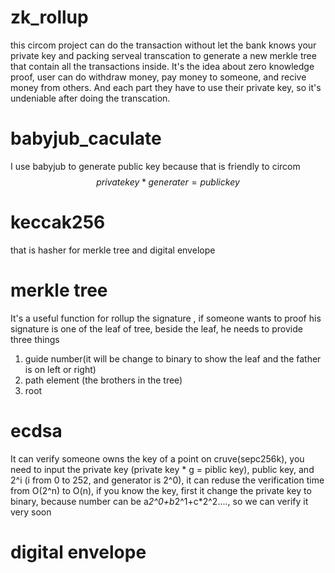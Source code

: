 # zk_rollup
this circom project can do the transaction without let the bank knows your private key and packing serveal transcation to generate a new merkle tree that contain all the transactions inside. It's the idea about zero knowledge proof, user can do withdraw money, pay money to someone, and recive money from others. And each part they have to use their private key, so it's undeniable after doing the transcation.

# babyjub_caculate
I use babyjub to generate public key because that is friendly to circom $$private key * generater = public key $$
# keccak256 
that is hasher for merkle tree and digital envelope

# merkle tree 
It's a useful function for rollup the signature , if someone wants to proof his signature is one of the leaf of tree, beside the leaf, he needs to provide three things
1. guide number(it will be change to binary to show the leaf and the father is on left or right)
2. path element (the brothers in the tree)
3. root

# ecdsa
It can verify someone owns the key of a point on cruve(sepc256k), you need to input the private key (private key * g = piblic key), public key, and 2^i (i from 0 to 252, and generator is 2^0), it can reduse the verification time from O(2^n) to O(n), if you know the key, first it change the private key to binary, because number can be a*2^0+b*2^1+c*2^2...., so we can verify it very soon

# digital envelope

